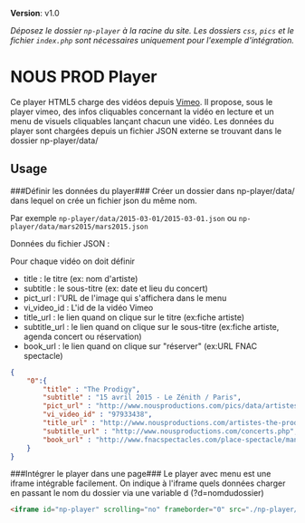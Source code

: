 **Version**: v1.0

*Déposez le dossier `np-player` à la racine du site. Les dossiers `css`, `pics` et le fichier `index.php` sont nécessaires uniquement pour l'exemple d'intégration.*

NOUS PROD Player
==========================
Ce player HTML5 charge des vidéos depuis [Vimeo](https://vimeo.com/).
Il propose, sous le player vimeo, des infos cliquables concernant la vidéo en lecture  et un menu de visuels cliquables lançant chacun une vidéo. 
Les données du player sont chargées depuis un fichier JSON externe se trouvant dans le dossier np-player/data/

## Usage ##

###Définir les données du player###
Créer un dossier dans np-player/data/ dans lequel on crée un fichier json du même nom.

Par exemple 
`np-player/data/2015-03-01/2015-03-01.json`
ou
`np-player/data/mars2015/mars2015.json`



Données du fichier JSON :

Pour chaque vidéo on doit définir

-   title : le titre (ex: nom d'artiste)
-   subtitle : le sous-titre (ex: date et lieu du concert)
-   pict_url : l'URL de l'image qui s'affichera dans le menu
-   vi_video_id : L'id de la vidéo Vimeo
-   title_url : le lien quand on clique sur le titre (ex:fiche artiste)
-   subtitle_url : le lien quand on clique sur le sous-titre (ex:fiche artiste, agenda concert ou réservation)
-   book_url : le lien quand on clique sur "réserver" (ex:URL FNAC spectacle)

```json
{
    "0":{
		"title" : "The Prodigy",
		"subtitle" : "15 avril 2015 - Le Zénith / Paris",
		"pict_url" : "http://www.nousproductions.com/pics/data/artistes/photoBios/413-230x230.jpg",
		"vi_video_id" : "97933438",
		"title_url" : "http://www.nousproductions.com/artistes-the-prodigy,363.php",
		"subtitle_url" : "http://www.nousproductions.com/concerts.php",
		"book_url" : "http://www.fnacspectacles.com/place-spectacle/manifestation/Musique-electronique-THE-PRODIGY-ZPPRO.htm#/disponibilite/2fcf7dd8c0a8280b415df6c424781265/normale"
	}
}
```


###Intégrer le player dans une page###
Le player avec menu est une iframe intégrable facilement. On indique à l'iframe quels données charger en passant le nom du dossier via une variable d (?d=nomdudossier)
```html
<iframe id="np-player" scrolling="no" frameborder="0" src="./np-player/iframe/np-player.php?d=2015-03-01" width="592" height="506"></iframe>
```

